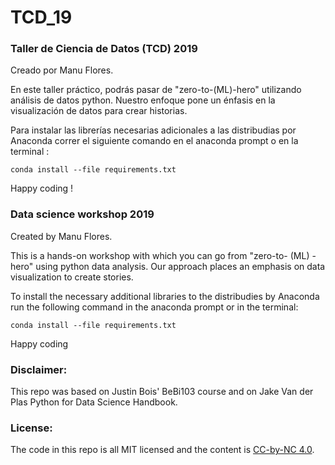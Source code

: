 # TCD_19
### Taller de Ciencia de Datos (TCD) 2019
 
Creado por Manu Flores.

En este taller práctico, podrás pasar de "zero-to-(ML)-hero" utilizando análisis de datos python. Nuestro enfoque pone un énfasis en la visualización de datos para crear historias. 

Para instalar las librerías necesarias adicionales a las distribudias por Anaconda correr el siguiente comando en el anaconda prompt o en la terminal : 

`conda install --file requirements.txt`

Happy coding ! 


### Data science workshop 2019 

Created by Manu Flores.

This is a hands-on workshop with which you can go from "zero-to- (ML) -hero" using python data analysis. Our approach places an emphasis on data visualization to create stories.

To install the necessary additional libraries to the distribudies by Anaconda run the following command in the anaconda prompt or in the terminal:

`conda install --file requirements.txt`

Happy coding


### Disclaimer:
This repo was based on Justin Bois' BeBi103 course and on Jake Van der Plas Python for Data Science Handbook. 

### License: 

The code in this repo is all MIT licensed and the content is [CC-by-NC 4.0](https://creativecommons.org/licenses/by-nc/4.0/). 
